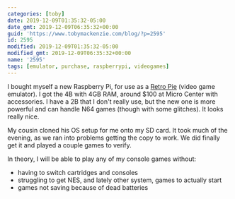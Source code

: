 ```yaml
---
categories: [toby]
date: 2019-12-09T01:35:32-05:00
date_gmt: 2019-12-09T06:35:32+00:00
guid: 'https://www.tobymackenzie.com/blog/?p=2595'
id: 2595
modified: 2019-12-09T01:35:32-05:00
modified_gmt: 2019-12-09T06:35:32+00:00
name: '2595'
tags: [emulator, purchase, raspberrypi, videogames]
---
```


I bought myself a new Raspberry Pi, for use as a [Retro Pie](https://retropie.org.uk/) (video game emulator).<!--more-->  I got the 4B with 4GB RAM, around $100 at Micro Center with accessories.  I have a 2B that I don't really use, but the new one is more powerful and can handle N64 games (though with some glitches).  It looks really nice.

My cousin cloned his OS setup for me onto my SD card.  It took much of the evening, as we ran into problems getting the copy to work.  We did finally get it and played a couple games to verify.

In theory, I will be able to play any of my console games without:

- having to switch cartridges and consoles
- struggling to get NES, and lately other system, games to actually start
- games not saving because of dead batteries
